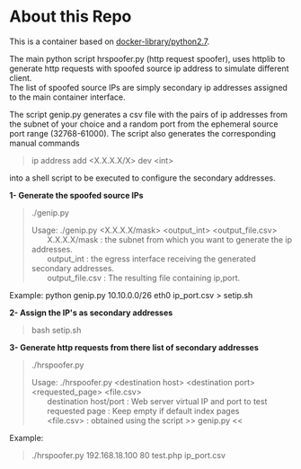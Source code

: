 # About this Repo

This is a container based on [docker-library/python2.7](https://github.com/docker-library/python).

The main python script hrspoofer.py (http request spoofer), uses httplib to generate http requests with spoofed source ip address to simulate different client.  
The list of spoofed source IPs are simply secondary ip addresses assigned to the main container interface.

The script genip.py  generates a csv file with the pairs of ip addresses from the subnet of your choice and a random port from the ephemeral source port range (32768-61000). The script also generates the corresponding manual commands  

> ip address add \<X.X.X.X/X\> dev \<int\>

into a shell script to be executed to configure the secondary addresses.

**1- Generate the spoofed source IPs**

> ./genip.py   
>  
>  Usage: ./genip.py \<X.X.X.X/mask\> \<output_int\> \<output_file.csv\>  
>&nbsp;&nbsp;&nbsp;&nbsp;&nbsp;&nbsp;&nbsp;X.X.X.X/mask          : the subnet from which you want to generate the ip addresses.  
>&nbsp;&nbsp;&nbsp;&nbsp;&nbsp;&nbsp;&nbsp;output_int        : the egress interface receiving the generated secondary addresses.  
>&nbsp;&nbsp;&nbsp;&nbsp;&nbsp;&nbsp;&nbsp;output_file.csv   : The resulting file containing ip,port.  

Example:
python genip.py 10.10.0.0/26 eth0 ip_port.csv > setip.sh

**2- Assign the IP's as secondary addresses**  
> bash setip.sh


**3- Generate http requests from there list of secondary addresses**
> ./hrspoofer.py   
>    
> Usage: ./hrspoofer.py \<destination host\> \<destination port\> \<requested_page\> \<file.csv\>  
>&nbsp;&nbsp;&nbsp;&nbsp;&nbsp;&nbsp;&nbsp;destination host/port  : Web server virtual IP and port to test  
>&nbsp;&nbsp;&nbsp;&nbsp;&nbsp;&nbsp;&nbsp;requested page         : Keep empty if default index pages  
>&nbsp;&nbsp;&nbsp;&nbsp;&nbsp;&nbsp;&nbsp;\<file.csv\>           : obtained using the script \>\>  genip.py \<\<   

Example:
> ./hrspoofer.py 192.168.18.100 80 test.php ip_port.csv 

